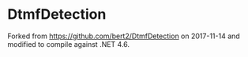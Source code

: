 DtmfDetection
=============

Forked from https://github.com/bert2/DtmfDetection on 2017-11-14 and modified to compile against .NET 4.6.
